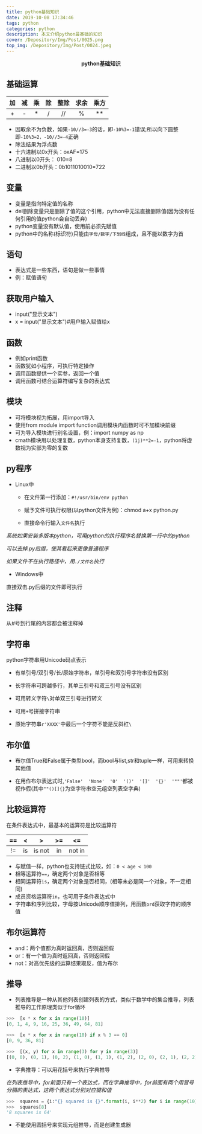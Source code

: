 ```yaml
---
title: python基础知识
date: 2019-10-08 17:34:46
tags: python
categories: python
description: 本文介绍python最基础的知识
cover: /Depository/Img/Post/0025.png
top_img: /Depository/Img/Post/0024.jpeg
---
```


**<center>python基础知识</center>**

## 基础运算

加 | 减 | 乘 | 除 | 整除 | 求余 | 乘方
:-: | :-: | :-: | :-: | :-:| :-: | :-:
\+ | - | \* | / | // | % | \*\*

* 因取余不为负数，如果`-10//3=-3`的话，即`-10%3=-1`错误;所以向下圆整即`-10%3=2，-10//3=-4`正确
* 除法结果为浮点数
* 十六进制以0x开头：oxAF=175
* 八进制以0开头： 010=8
* 二进制以0b开头：0b1011010010=722

## 变量

* 变量是指向特定值的名称
* del删除变量只是删除了值的这个引用，python中无法直接删除值(因为没有任何引用的值python会自动丢弃)
* python变量没有默认值，使用前必须先赋值
* python中的名称(标识符)只能由`字母/数字/下划线`组成，且不能以数字为首

## 语句

* 表达式是一些东西，语句是做一些事情
* 例：赋值语句

## 获取用户输入

* input("显示文本")
* x = input("显示文本")#用户输入赋值给x

## 函数

* 例如print函数
* 函数犹如小程序，可执行特定操作
* 调用函数提供一个实参，返回一个值
* 调用函数可结合运算符编写复杂的表达式

## 模块
 
* 可将模块视为拓展，用import导入
* 使用from module import function调用模块内函数时可不加模块前缀
* 可为导入模块进行别名设置，例：import numpy as np
* cmath模块用以处理复数，python本身支持复数，`(1j)**2=-1`，python将虚数视为实部为零的复数

## py程序

* Linux中
    
    * 在文件第一行添加：`#!/usr/bin/env python`
    
    * 赋予文件可执行权限(以python文件为例)：chmod a+x python.py
    
    * 直接命令行输入`文件名`执行

*系统如果安装多版本python，可用python的执行程序名替换第一行中的python*

*可以去掉.py后缀，使其看起来更像普通程序*

*如果文件不在执行路径中，用`./文件名`执行*

* Windows中

直接双击.py后缀的文件即可执行

## 注释
从\#号到行尾的内容都会被注释掉

## 字符串

python字符串用Unicode码点表示

* 有单引号/双引号/长/原始字符串，单引号和双引号字符串没有区别

* 长字符串可跨越多行，其单三引号和双三引号没有区别

* 可用转义字符`\`对单双三引号进行转义

* 可用`+`号拼接字符串

* 原始字符串`r'XXXX'`中最后一个字符不能是反斜杠`\`

## 布尔值
* 布尔值True和False属于类型bool，而bool与list,str和tuple一样，可用来转换其他值

* 在用作布尔表达式时,`'False'  'None'  '0'  '()'  '[]'  '{}'  '""'`都被视作假(其中`""()[]{}`为空字符串空元组空列表空字典)

## 比较运算符

在条件表达式中，最基本的运算符是比较运算符

== | < | > | >= | <=
:-: | :-: | :-: | :-: | :-:
!= | is | is not | in | not in

* 与赋值一样，python也支持链式比较，如：`0 < age < 100`
* 相等运算符`==`，确定两个对象是否相等
* 相同运算符`is`，确定两个对象是否相同，(相等未必是同一个对象，不一定相同)
* 成员资格运算符`in`，也可用于条件表达式中
* 字符串和序列比较，字母按Unicode顺序值排列，用函数`ord`获取字符的顺序值

## 布尔运算符

* and：两个值都为真时返回真，否则返回假
* or：有一个值为真时返回真，否则返回假
* not：对高优先级的运算结果取反，值为布尔

## 推导

* 列表推导是一种从其他列表创建列表的方式，类似于数学中的集合推导，列表推导的工作原理类似于for循环

```python
>>>  [x * x for x in range(10)]
[0, 1, 4, 9, 16, 25, 36, 49, 64, 81]
```

```python
>>>  [x * x for x in range(10) if x % 3 == 0]
[0, 9, 36, 81]
```

```python
>>>  [(x, y) for x in range(3) for y in range(3)]
[(0, 0), (0, 1), (0, 2), (1, 0), (1, 1), (1, 2), (2, 0), (2, 1), (2, 2)]
```

* 字典推导：可以用花括号来执行字典推导

*在列表推导中，for前面只有一个表达式，而在字典推导中，for前面有两个用冒号分隔的表达式，这两个表达式分别对应键和值*

```python
>>>  squares = {i:"{} squared is {}".format(i, i**2) for i in range(10)}
>>>  squares[8]
'8 squares is 64'
```

* 不能使用圆括号来实现元组推导，而是创建生成器
